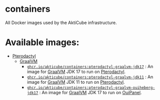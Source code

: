 # containers
All Docker images used by the AktiCube infrastructure.

# Available images:
* [Pterodactyl](https://pterodactyl.io/)
  * [GraalVM](https://graalvm.org/)
    * [`ghcr.io/akticube/containers:pterodactyl-graalvm-jdk17`](https://github.com/AktiCube/containers/pkgs/container/containers/28718330?tag=pterodactyl-graalvm-jdk17) : An image for [GraalVM](https://graalvm.org/) JDK 17 to run on [Pterodactyl](https://pterodactyl.io/).
    * [`ghcr.io/akticube/containers:pterodactyl-graalvm-jdk11`](https://github.com/AktiCube/containers/pkgs/container/containers/28768189?tag=pterodactyl-graalvm-jdk11) : An image for [GraalVM](https://graalvm.org/) JDK 11 to run on [Pterodactyl](https://pterodactyl.io/).
    * [`ghcr.io/akticube/containers:pterodactyl-graalvm-ouiheberg-jdk17`](https://github.com/AktiCube/containers/pkgs/container/containers/28766452?tag=pterodactyl-graalvm-ouiheberg-jdk17) : An image for [GraalVM](https://graalvm.org/) JDK 17 to run on [OuiPanel](https://ouipanel.fr).
